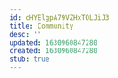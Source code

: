 ```yaml
---
id: cHYElgpA79VZHxTOLJiJ3
title: Community
desc: ''
updated: 1630960847280
created: 1630960847280
stub: true
---
```


